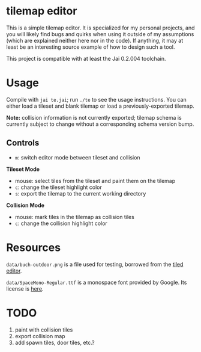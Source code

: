 # tilemap editor

This is a simple tilemap editor. It is specialized for my personal projects, and
you will likely find bugs and quirks when using it outside of my assumptions
(which are explained neither here nor in the code). If anything, it may at least
be an interesting source example of how to design such a tool.

This project is compatible with at least the Jai 0.2.004 toolchain.

# Usage

Compile with `jai te.jai`; run `./te` to see the usage instructions. You can
either load a tileset and blank tilemap or load a previously-exported tilemap.

**Note:** collision information is not currently exported; tilemap schema is
currently subject to change without a corresponding schema version bump.

## Controls

- `m`: switch editor mode between tileset and collision

**Tileset Mode**

- mouse: select tiles from the tileset and paint them on the tilemap
- `c`: change the tileset highlight color
- `s`: export the tilemap to the current working directory

**Collision Mode**

- mouse: mark tiles in the tilemap as collision tiles
- `c`: change the collision highlight color

# Resources

`data/buch-outdoor.png` is a file used for testing, borrowed from the
[tiled editor](https://github.com/mapeditor/tiled).

`data/SpaceMono-Regular.ttf` is a monospace font provided by Google. Its
license is [here](https://openfontlicense.org).

# TODO

1. paint with collision tiles
1. export collision map
1. add spawn tiles, door tiles, etc.?
